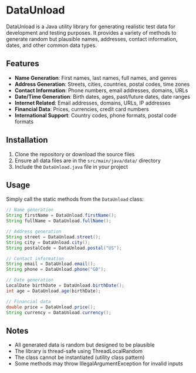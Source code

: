 # DataUnload

DataUnload is a Java utility library for generating realistic test data for development and testing purposes. It provides a variety of methods to generate random but plausible names, addresses, contact information, dates, and other common data types.

## Features

- **Name Generation**: First names, last names, full names, and genres
- **Address Generation**: Streets, cities, countries, postal codes, time zones
- **Contact Information**: Phone numbers, email addresses, domains, URLs
- **Date/Time Generation**: Birth dates, ages, past/future dates, date ranges
- **Internet Related**: Email addresses, domains, URLs, IP addresses
- **Financial Data**: Prices, currencies, credit card numbers
- **International Support**: Country codes, phone formats, postal code formats

## Installation

1. Clone the repository or download the source files
2. Ensure all data files are in the `src/main/java/data/` directory
3. Include the `DataUnload.java` file in your project

## Usage

Simply call the static methods from the `DataUnload` class:

```java
// Name generation
String firstName = DataUnload.firstName();
String fullName = DataUnload.fullName();

// Address generation
String street = DataUnload.street();
String city = DataUnload.city();
String postalCode = DataUnload.postal("US");

// Contact information
String email = DataUnload.email();
String phone = DataUnload.phone("GB");

// Date generation
LocalDate birthDate = DataUnload.birthDate();
int age = DataUnload.age(birthDate);

// Financial data
double price = DataUnload.price();
String currency = DataUnload.currency();
```

## Notes

- All generated data is random but designed to be plausible
- The library is thread-safe using ThreadLocalRandom
- The class cannot be instantiated (utility class pattern)
- Some methods may throw IllegalArgumentException for invalid inputs

